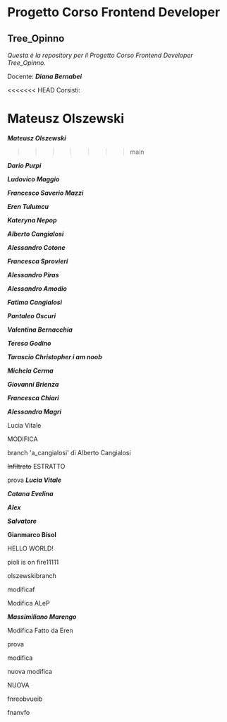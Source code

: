 # Progetto Corso Frontend Developer

## Tree_Opinno

_Questa è la repository per il Progetto Corso Frontend Developer Tree_Opinno._

Docente: **_Diana Bernabei_**

<<<<<<< HEAD
Corsisti:

Mateusz Olszewski
=======
**_Mateusz Olszewski_**
>>>>>>> main

**_Dario Purpi_**

**_Ludovico Maggio_**

**_Francesco Saverio Mazzi_**

**_Eren Tulumcu_**

**_Kateryna Nepop_**

**_Alberto Cangialosi_**

**_Alessandro Cotone_**

**_Francesca Sprovieri_**

**_Alessandro Piras_**

**_Alessandro Amodio_**

**_Fatima Cangialosi_**

**_Pantaleo Oscuri_**

**_Valentina Bernacchia_**

**_Teresa Godino_**

**_Tarascio Christopher i am noob_**

**_Michela Cerma_**

**_Giovanni Brienza_**

**_Francesca Chiari_**

**_Alessandra Magri_**

Lucia Vitale

MODIFICA

branch 'a_cangialosi' di Alberto Cangialosi

~~Infiltrato~~ ESTRATTO

prova
**_Lucia Vitale_**

**_Catana Evelina_**

**_Alex_**

**_Salvatore_**

**Gianmarco Bisol**


HELLO WORLD!



pioli is on fire11111


olszewskibranch

modificaf

Modifica ALeP

**_Massimiliano Marengo_**

Modifica Fatto da Eren 

prova

modifica

nuova modifica


NUOVA

fnreobvueib

fnanvfo